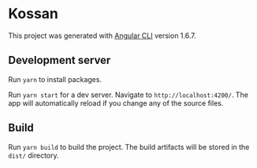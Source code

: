 # Kossan

This project was generated with [Angular CLI](https://github.com/angular/angular-cli) version 1.6.7.

## Development server

Run `yarn` to install packages.

Run `yarn start` for a dev server. Navigate to `http://localhost:4200/`. The app will automatically reload if you change any of the source files.

## Build

Run `yarn build` to build the project. The build artifacts will be stored in the `dist/` directory.

